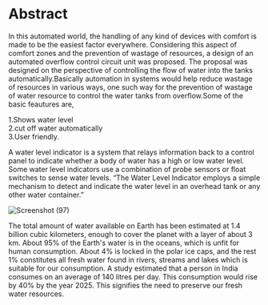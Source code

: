 # Abstract


In  this  automated  world,  the 
handling  of  any  kind  of  devices  with  comfort  is  made  to  be  the  easiest  factor  everywhere.  Considering  this  aspect 
of  comfort  zones  and  the  prevention  of  wastage  of  resources,  a  design  of  an  automated  overflow  control  circuit 
unit  was  proposed.  The  proposal  was  designed  on  the  perspective  of  controlling  the  flow  of  water 
into  the  tanks  automatically.Basically  automation  in  systems  would  help  reduce  wastage  of  resources  in  various  ways,  one  such  way  for  the 
prevention  of  wastage  of  water  resource  to  control  the  water  tanks  from  overflow.Some of the basic feautures are,
 
1.Shows water level <br />
2.cut off water automatically <br />
3.User friendly.
 
 
A water level indicator is a system that relays information back to a control panel to indicate whether a body of water has a high or low water level. Some water level indicators use a combination of probe sensors or float switches to sense water levels. “The Water Level Indicator employs a simple mechanism to detect and indicate the water level in an overhead tank or any other water container.” 


![Screenshot (97)](https://user-images.githubusercontent.com/101939465/164612680-f30eaf59-4106-465c-9f77-4bda19b1d4cc.png)


 The total amount of water available on Earth has been estimated at 1.4 billion cubic kilometers, enough to cover the planet with a layer of about 3 km. About 95% of the Earth's water is in the oceans, which is unfit for human consumption. About 4% is locked in the polar ice caps, and the rest 1% constitutes all fresh water found in rivers, streams and lakes which is suitable for our consumption. A study estimated that a person in India consumes on an average of 140 litres per day. This consumption would rise by 40% by the year 2025. This signifies the need to preserve our fresh water resources.

